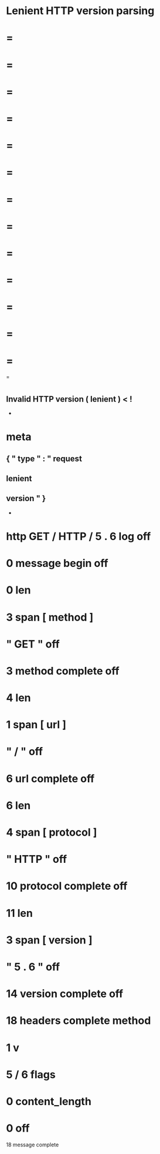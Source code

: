 Lenient
HTTP
version
parsing
=
=
=
=
=
=
=
=
=
=
=
=
=
=
=
=
=
=
=
=
=
=
=
=
=
=
=
=
#
#
#
Invalid
HTTP
version
(
lenient
)
<
!
-
-
meta
=
{
"
type
"
:
"
request
-
lenient
-
version
"
}
-
-
>
http
GET
/
HTTP
/
5
.
6
log
off
=
0
message
begin
off
=
0
len
=
3
span
[
method
]
=
"
GET
"
off
=
3
method
complete
off
=
4
len
=
1
span
[
url
]
=
"
/
"
off
=
6
url
complete
off
=
6
len
=
4
span
[
protocol
]
=
"
HTTP
"
off
=
10
protocol
complete
off
=
11
len
=
3
span
[
version
]
=
"
5
.
6
"
off
=
14
version
complete
off
=
18
headers
complete
method
=
1
v
=
5
/
6
flags
=
0
content_length
=
0
off
=
18
message
complete
